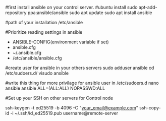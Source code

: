 
#first install ansible on your control server.
#ubuntu install
sudo apt-add-repository ppa:ansible/ansible
sudo apt update
sudo apt install ansible

#path of your installation
/etc/ansible


 #Prioritize reading settings in ansible
 
- ANSIBLE-CONFIG(environment variable if set)
- ansible.cfg
- ~/.ansible.cfg
- /etc/ansible/ansible.cfg




#create user for ansible in your others servers
 sudo adduser ansible
 cd /etc/sudoers.d/
 visudo ansible

 
 #write this thing for more privilage for ansible user in /etc/sudoers.d
 nano ansible
 ansible ALL=(ALL:ALL) NOPASSWD:ALL
 
 



#Set up your SSH on other servers for Control node

ssh-keygen -t ed25519 -b 4096 -C "your_email@example.com"
ssh-copy-id -i ~/.ssh/id_ed25519.pub username@remote-server



 
 
